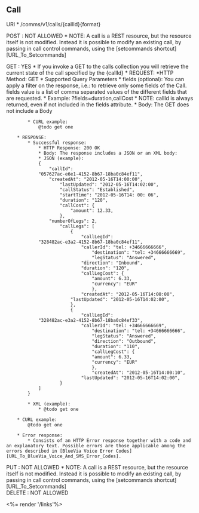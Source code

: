 ## Call


URI
	* /comms/v1/calls/{callId}{format}



<div class="apimethodgroup well well-small" markdown="1">
POST
: NOT ALLOWED
	* NOTE: A call is a REST resource, but the resource itself is not modified. Instead it is possible to modify an existing call, by passing in call control commands, using the [setcommands shortcut][URL_To_Setcommands]


</div><!-- apimethodgroup -->

<div class="apimethodgroup well well-small" markdown="1">

GET
: YES 
	* If you invoke a GET to the calls collection you will retrieve the current state of the call specified by the {callId}
	* REQUEST:
		*HTTP Method: GET
		* Supported Query Parameters
			* fields (optional): You can apply a filter on the response, i.e.: to retrieve only some fields of the Call. fields value is a list of comma separated values of the different fields that are requested. 
				* Example: ?fields=duration,callCost
				* NOTE: callId is always returned, even if not included in the fields attribute.
			* Body: The GET does not include a Body

			* CURL example:
				@todo get one

		* RESPONSE:
			* Successful response:
				* HTTP Response: 200 OK
				* Body: The response includes a JSON or an XML body:
				* JSON (example):
				{
					"callId":
				"057627ac-e6e1-4152-8b67-18ba0c84ef11",
					"createdAt": "2012-05-16T14:00:00",
    					"lastUpdated": "2012-05-16T14:02:00",
    					"callStatus": "Established",
    					"startTime": "2012-05-16T14: 00: 06",
    					"duration": "120",
    					"callCost": {
     						"amount": 12.33,
      					},
					"numberOfLegs": 2,
    					"callLegs": [
      						{
           						"callLegId":
				"328482ac-e3a2-4152-8b67-18ba0c84ef11",
        						"callerId": "tel: +34666666666",
            						"destination": "tel: +34666666669",
					            	"legStatus": "Answered",
						       	"direction": "Inbound",
					           	"duration": "120",
           						"callLegCost": {
   	        						"amount": 6.33,
				   	        		"currency": "EUR"
	             					},
						        "createdAt": "2012-05-16T14:00:00",
							"lastUpdated": "2012-05-16T14:02:00",
    						},
    						{
				        		"callLegId":
				"328482ac-e3a2-4152-8b67-18ba0c84ef33",
        						"callerId": "tel: +34666666669",
					            	"destination": "tel: +34666666666",
					            	"legStatus": "Answered",
				    	    		"direction": "Outbound",
            						"duration": "110",
					            	"callLegCost": {
				   	        		"amount": 6.33,
   	        						"currency": "EUR"
	             					},
					             	"createdAt": "2012-05-16T14:00:10",
					        	"lastUpdated": "2012-05-16T14:02:00",
        				}
				]
			}

			* XML (example):
				* @todo get one

		* CURL example:
			@todo get one

		* Error response:
			* Consists of an HTTP Error response together with a code and an explanatory text. Possible errors are those applicable among the errors described in [BlueVia Voice Error Codes][URL_To_BlueVia_Voice_And_SMS_Error_Codes].


</div><!-- apimethodgroup -->

<div class="apimethodgroup well well-small" markdown="1">
PUT
: NOT ALLOWED
	* NOTE: A call is a REST resource, but the resource itself is not modified. Instead it is possible to modify an existing call, by passing in call control commands, using the [setcommands shortcut][URL_To_Setcommands]


</div><!-- apimethodgroup -->

<div class="apimethodgroup well well-small" markdown="1">
DELETE
: NOT ALLOWED


</div><!-- apimethodgroup -->



<%= render '/links'%>